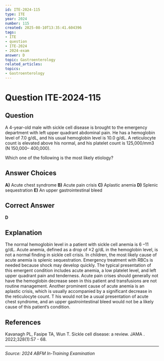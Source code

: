 ```yaml
---
id: ITE-2024-115
type: ITE
year: 2024
number: 115
created: 2025-08-10T13:35:41.604396
tags:
- ITE
- question
- ITE-2024
- 2024-exam
answer: D
topic: Gastroenterology
related_articles:
topics:
- Gastroenterology
---
```


# Question ITE-2024-115

## Question
A 4-year-old male with sickle cell disease is brought to the emergency department with left upper 
quadrant abdominal pain. He has a hemoglobin level of 7.0 g/dL, and his usual hemoglobin level is 
10.0 g/dL. A reticulocyte count is elevated above his normal, and his platelet count is 125,000/mm3 
(N 150,000– 400,000).  
 
Which one of the following is the most likely etiology?

## Answer Choices
**A)** Acute chest syndrome
**B)** Acute pain crisis
**C)** Aplastic anemia
**D)** Splenic sequestration
**E)** An upper gastrointestinal bleed

## Correct Answer
**D**

## Explanation
The normal hemoglobin level in a patient with sickle cell anemia is 6 –11 g/dL. Acute anemia, defined as a drop of ≥2 g/dL in the hemoglobin level, is not a normal finding in sickle cell crisis. In children, the most likely cause of acute anemia is splenic sequestration. Emergency treatment with RBCs is needed because shock may develop quickly. The typical presentation of this emergent condition includes acute anemia, a low platelet level, and left upper quadrant pain and tenderness. Acute pain crises should generally not have the hemoglobin decrease seen in this patient and transfusions are not routine management. Another prominent cause of acute anemia is an aplastic crisis, which is usually accompanied by a significant decrease in the reticulocyte count. T his would not be a usual presentation of acute chest syndrome, and an upper gastrointestinal bleed would not be a likely cause of this patient’s condition.

## References
Kavanagh PL, Fasipe TA, Wun T. Sickle cell disease: a review. JAMA . 2022;328(1):57 - 68.

---
*Source: 2024 ABFM In-Training Examination*